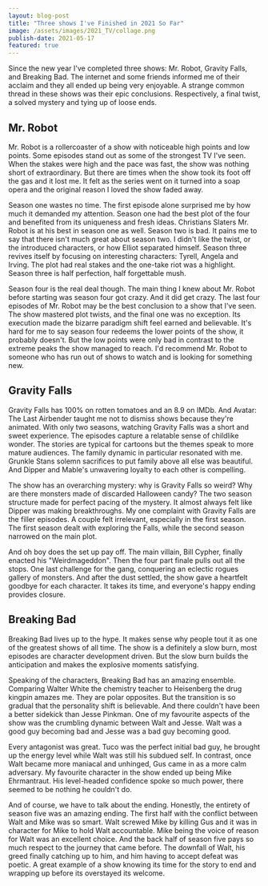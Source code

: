 ```yaml
---
layout: blog-post
title: "Three shows I've Finished in 2021 So Far"
image: /assets/images/2021_TV/collage.png
publish-date: 2021-05-17
featured: true
---
```


Since the new year I've completed three shows: Mr. Robot, Gravity Falls, and Breaking Bad. The internet and some friends informed me of their acclaim and they all ended up being very enjoyable. A strange common thread in these shows was their epic conclusions. Respectively, a final twist, a solved mystery and tying up of loose ends.

## Mr. Robot

Mr. Robot is a rollercoaster of a show with noticeable high points and low points. Some episodes stand out as some of the strongest TV I've seen. When the stakes were high and the pace was fast, the show was nothing short of extraordinary. But there are times when the show took its foot off the gas and it lost me. It felt as the series went on it turned into a soap opera and the original reason I loved the show faded away.

Season one wastes no time. The first episode alone surprised me by how much it demanded my attention. Season one had the best plot of the four and benefited from its uniqueness and fresh ideas. Christians Slaters Mr. Robot is at his best in season one as well. Season two is bad. It pains me to say that there isn't much great about season two. I didn't like the twist, or the introduced characters, or how Elliot separated himself. Season three revives itself by focusing on interesting characters: Tyrell, Angela and Irving. The plot had real stakes and the one-take riot was a highlight. Season three is half perfection, half forgettable mush.

Season four is the real deal though. The main thing I knew about Mr. Robot before starting was season four got crazy. And it did get crazy. The last four episodes of Mr. Robot may be the best conclusion to a show that I've seen. The show mastered plot twists, and the final one was no exception. Its execution made the bizarre paradigm shift feel earned and believable. It's hard for me to say season four redeems the lower points of the show, it probably doesn't. But the low points were only bad in contrast to the extreme peaks the show managed to reach. I'd recommend Mr. Robot to someone who has run out of shows to watch and is looking for something new.

## Gravity Falls

Gravity Falls has 100% on rotten tomatoes and an 8.9 on IMDb. And Avatar: The Last Airbender taught me not to dismiss shows because they're animated. With only two seasons, watching Gravity Falls was a short and sweet experience. The episodes capture a relatable sense of childlike wonder. The stories are typical for cartoons but the themes speak to more mature audiences. The family dynamic in particular resonated with me. Grunkle Stans solemn sacrifices to put family above all else was beautiful. And Dipper and Mable's unwavering loyalty to each other is compelling.

The show has an overarching mystery: why is Gravity Falls so weird? Why are there monsters made of discarded Halloween candy? The two season structure made for perfect pacing of the mystery. It almost always felt like Dipper was making breakthroughs. My one complaint with Gravity Falls are the filler episodes. A couple felt irrelevant, especially in the first season. The first season dealt with exploring the Falls, while the second season  narrowed on the main plot.

And oh boy does the set up pay off. The main villain, Bill Cypher, finally enacted his "Weirdmageddon". Then the four part finale pulls out all the stops. One last challenge for the gang, conquering an eclectic rogues gallery of monsters. And after the dust settled, the show gave a heartfelt goodbye for each character. It takes its time, and everyone's happy ending provides closure.

## Breaking Bad

Breaking Bad lives up to the hype. It makes sense why people tout it as one of the greatest shows of all time. The show is a definitely a slow burn, most episodes are character development driven. But the slow burn builds the anticipation and makes the explosive moments satisfying.

Speaking of the characters, Breaking Bad has an amazing ensemble. Comparing Walter White the chemistry teacher to Heisenberg the drug kingpin amazes me. They are polar opposites. But the transition is so gradual that the personality shift is believable.  And there couldn't have been a better sidekick than Jesse Pinkman. One of my favourite aspects of the show was the crumbling dynamic between Walt and Jesse. Walt was a good guy becoming bad and Jesse was a bad guy becoming good.

Every antagonist was great. Tuco was the perfect initial bad guy, he brought up the energy level while Walt was still his subdued self. In contrast, once Walt became more maniacal and unhinged, Gus came in as a more calm adversary. My favourite character in the show ended up being Mike Ehrmantraut. His level-headed confidence spoke so much power, there seemed to be nothing he couldn't do.

And of course, we have to talk about the ending. Honestly, the entirety of season five was an amazing ending. The first half with the conflict between Walt and Mike was so smart. Walt screwed Mike by killing Gus and it was in character for Mike to hold Walt accountable. Mike being the voice of reason for Walt was an excellent choice. And the back half of season five pays so much respect to the journey that came before. The downfall of Walt, his greed finally catching up to him, and him having to accept defeat was poetic. A great example of a show knowing its time for the story to end and wrapping up before its overstayed its welcome.



